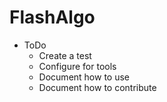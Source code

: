 # FlashAlgo
- ToDo
  - Create a test
  - Configure for tools
  - Document how to use
  - Document how to contribute
  